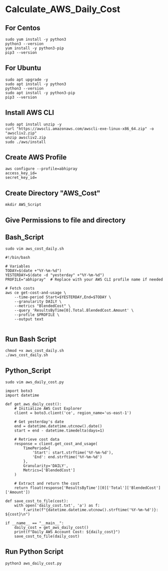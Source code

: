 # Calculate_AWS_Daily_Cost

## For Centos
````sudo yum update -y
sudo yum install -y python3
python3 --version
yum install -y python3-pip
pip3 --version
````
## For Ubuntu
````sudo apt update -y
sudo apt upgrade -y
sudo apt install -y python3
python3 --version
sudo apt install -y python3-pip
pip3 --version
````
## Install AWS CLI
````
sudo apt install unzip -y
curl "https://awscli.amazonaws.com/awscli-exe-linux-x86_64.zip" -o "awscliv2.zip"
unzip awscliv2.zip
sudo ./aws/install
````
## Create AWS Profile
````
aws configure --profile=abhipray
access_key_id=
secret_key_id=
````
## Create Directory "AWS_Cost"
````
mkdir AWS_Script
````
## Give Permissions to file and directory
## Bash_Script
````
sudo vim aws_cost_daily.sh
````
````
#!/bin/bash

# Variables
TODAY=$(date +"%Y-%m-%d")
YESTERDAY=$(date -d "yesterday" +"%Y-%m-%d")
PROFILE="abhipray"  # Replace with your AWS CLI profile name if needed

# Fetch costs
aws ce get-cost-and-usage \
    --time-period Start=$YESTERDAY,End=$TODAY \
    --granularity DAILY \
    --metrics "BlendedCost" \
    --query 'ResultsByTime[0].Total.BlendedCost.Amount' \
    --profile $PROFILE \
    --output text
                
````
## Run Bash Script
````
chmod +x aws_cost_daily.sh
./aws_cost_daily.sh
````
## Python_Script
````
sudo vim aws_daily_cost.py
````
````
import boto3
import datetime
 
def get_aws_daily_cost():
    # Initialize AWS Cost Explorer
    client = boto3.client('ce', region_name='us-east-1')
 
    # Get yesterday's date
    end = datetime.datetime.utcnow().date()
    start = end - datetime.timedelta(days=1)
 
    # Retrieve cost data
    response = client.get_cost_and_usage(
        TimePeriod={
            'Start': start.strftime('%Y-%m-%d'),
            'End': end.strftime('%Y-%m-%d')
        },
        Granularity='DAILY',
        Metrics=['BlendedCost']
    )
 
    # Extract and return the cost
    return float(response['ResultsByTime'][0]['Total']['BlendedCost']['Amount'])
 
def save_cost_to_file(cost):
    with open('daily_cost.txt', 'a') as f:
        f.write(f"{datetime.datetime.utcnow().strftime('%Y-%m-%d')}: ${cost}\n")
 
if __name__ == "__main__":
    daily_cost = get_aws_daily_cost()
    print(f"Daily AWS Account Cost: ${daily_cost}")
    save_cost_to_file(daily_cost)
````
## Run Python Script
````
python3 aws_daily_cost.py
````
